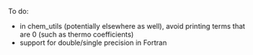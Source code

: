

To do:
- in chem_utils (potentially elsewhere as well), avoid printing terms that are 0 (such as thermo coefficients)
- support for double/single precision in Fortran